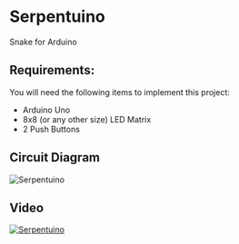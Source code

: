 # Serpentuino
Snake for Arduino

## Requirements:
You will need the following items to implement this project:
- Arduino Uno
- 8x8 (or any other size) LED Matrix
- 2 Push Buttons

## Circuit Diagram

![Serpentuino](https://github.com/raulbojalil/serpentuino/blob/master/snake.png?raw=true "serpentuino")

## Video

[![Serpentuino](https://github.com/raulbojalil/serpentuino/blob/master/video.png)](https://www.youtube.com/watch?v=j3Xj868APJs "Serpentuino")